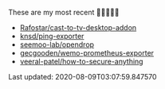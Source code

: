 These are my most recent 🌟🌟🌟🌟🌟

* [Rafostar/cast-to-tv-desktop-addon](https://github.com/Rafostar/cast-to-tv-desktop-addon)
* [knsd/ping-exporter](https://github.com/knsd/ping-exporter)
* [seemoo-lab/opendrop](https://github.com/seemoo-lab/opendrop)
* [gecgooden/wemo-prometheus-exporter](https://github.com/gecgooden/wemo-prometheus-exporter)
* [veeral-patel/how-to-secure-anything](https://github.com/veeral-patel/how-to-secure-anything)

Last updated: 2020-08-09T03:07:59.847570
